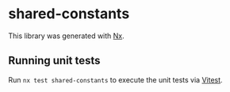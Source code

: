 # shared-constants

This library was generated with [Nx](https://nx.dev).

## Running unit tests

Run `nx test shared-constants` to execute the unit tests via [Vitest](https://vitest.dev/).
